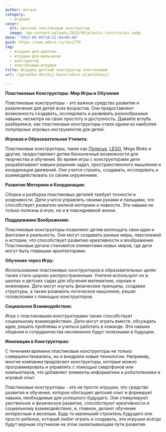 ```yaml
---
author: morava
category:
  - игрушки
cover:
  alt: детский пластиковый конструктор
  image: /wp-content/uploads/2023/09/plastic-constructor.webp
date: "2023-09-04T10:51:04+00:00"
guid: https://www.adora.ru/?p=1776
tag:
  - игрушки-для-девочек
  - игрушки-для-мальчиков
  - конструктор
  - пластиковые-игрушки
title: Игрушка детский конструктор пластиковый
url: /igrushka-detskij-konstruktor-plastikovyj/

---
```

**Пластиковые Конструкторы: Мир Игры и Обучения**

Пластиковые конструкторы \- это важное средство развития и развлечения для детей всех возрастов. Они предоставляют возможность создавать, исследовать и развивать разнообразные навыки, несмотря на свою простоту и доступность. Давайте вглубь разберемся, как пластиковые конструкторы стали одним из наиболее популярных игровых инструментов для детей.

**Игровая и Образовательная Утилита:**

Пластиковые конструкторы, такие как [Полесье](https://www.polesie-toys.com/), [LEGO](https://www.adora.ru/igrushki-lego/), Mega Bloks и другие, предоставляют детям бесконечные возможности для творчества и обучения. Во время игры с конструкторами дети разрабатывают навыки решения задач, пространственного мышления и координации движений. Они учатся строить, создавать, исследовать и взаимодействовать со своим окружением.

**Развитие Моторики и Координации:**

Сборка и разборка пластиковых деталей требует точности и усидчивости. Дети учатся управлять своими руками и пальцами, что способствует развитию мелкой моторики и ловкости. Эти навыки не только полезны в игре, но и в повседневной жизни.

**Поддержание Воображения:**

Пластиковые конструкторы позволяют детям воплощать свои идеи и фантазии в реальность. Они могут создавать разные миры, персонажей и истории, что способствует развитию креативности и воображения. Пластиковые детали становятся элементами новых миров, где дети могут быть главными архитекторами.

**Обучение через Игру:**

Использование пластиковых конструкторов в образовательных целях также стало широко распространенным. Учителя используют их в школах и детских садах для обучения математике, наукам и инженерии. Дети могут изучать физические принципы, создавая структуры, а также развивать логическое мышление, решая головоломки с помощью конструкторов.

**Социальное Взаимодействие:**

Игра с пластиковыми конструкторами также способствует социальному взаимодействию. Дети могут играть вместе, обсуждать идеи, решать проблемы и учиться работать в команде. Эти навыки общения и сотрудничества несомненно будут полезными в будущем.

**Инновации в Конструкторах:**

С течением времени пластиковые конструкторы не только совершенствовались, но и внедряли новые технологии. Например, многие компании предлагают конструкторы, которые можно программировать и управлять с помощью смартфонов или компьютеров, что добавляет элементы информатики и робототехники в игровой опыт.

Пластиковые конструкторы \- это не просто игрушки, это средство развития и обучения, которое обогащает детский опыт и формирует навыки, необходимые для успешного будущего. Они стимулируют умственное и физическое развитие, способствуют креативности и социальному взаимодействию, и, главное, делают обучение интересным и веселым. Будь то маленький строитель будущего или просто ребенок, который любит играть и создавать, эти игрушки всегда будут верным спутником на этом захватывающем пути развития.
